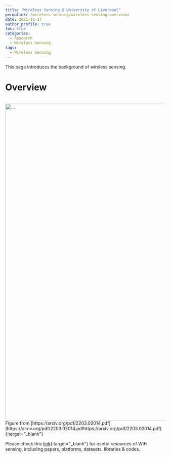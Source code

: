 ```yaml
---
title: "Wireless Sensing @ University of Liverpool"
permalink: /wireless-sensing/wireless-sensing-overview/
date: 2021-12-17
author_profile: true
toc: true
categories:
  - Research
  - Wireless Sensing
tags:
  - Wireless Sensing
---
```



This page introduces the background of wireless sensing.

# Overview

<br />
<img align="center" width="1000" src="{{ site.url }}/images\wireless-sensing\WirelessSensingSystemModel.png" alt="...">
<br />
Figure from [https://arxiv.org/pdf/2203.02014.pdf](https://arxiv.org/pdf/2203.02014.pdfhttps://arxiv.org/pdf/2203.02014.pdf){:target="_blank"}


Please check this [link](https://github.com/Marsrocky/Awesome-WiFi-CSI-Sensing){:target="_blank"} for useful resources of WiFi sensing, including papers, platforms, datasets, libraries & codes. 

